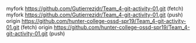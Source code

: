 myfork  https://github.com/Gutierrezjdr/Team_4-git-activity-01.git (fetch)
myfork  https://github.com/Gutierrezjdr/Team_4-git-activity-01.git (push)
origin  https://github.com/hunter-college-ossd-spr19/Team_4-git-activity-01.git (fetch)
origin  https://github.com/hunter-college-ossd-spr19/Team_4-git-activity-01.git (push)

